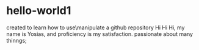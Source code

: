 # hello-world1
created to learn how to use\manipulate a github repository
Hi Hi Hi, my name is Yosias, and proficiency is my satisfaction. 
passionate about many thinngs; 

